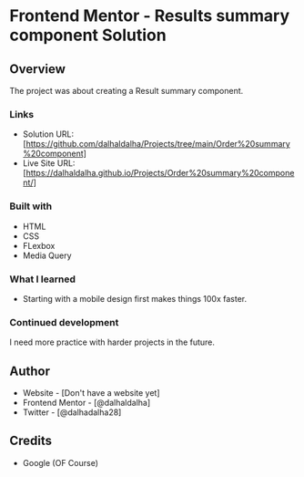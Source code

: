 # Frontend Mentor - Results summary component Solution

## Overview

The project was about creating a Result summary component.

### Links

- Solution URL: [https://github.com/dalhaldalha/Projects/tree/main/Order%20summary%20component]
- Live Site URL: [https://dalhaldalha.github.io/Projects/Order%20summary%20component/]

### Built with

- HTML
- CSS 
- FLexbox
- Media Query

### What I learned

- Starting with a mobile design first makes things 100x faster.


### Continued development

I need more practice with harder projects in the future.

## Author

- Website - [Don't have a website yet]
- Frontend Mentor - [@dalhaldalha]
- Twitter - [@dalhadalha28]

## Credits

- Google (OF Course)